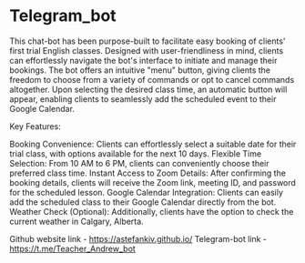 # Telegram_bot
This chat-bot has been purpose-built to facilitate easy booking of clients' first trial English classes. Designed with user-friendliness in mind, clients can effortlessly navigate the bot's interface to initiate and manage their bookings. The bot offers an intuitive "menu" button, giving clients the freedom to choose from a variety of commands or opt to cancel commands altogether. Upon selecting the desired class time, an automatic button will appear, enabling clients to seamlessly add the scheduled event to their Google Calendar.

Key Features:

Booking Convenience: Clients can effortlessly select a suitable date for their trial class, with options available for the next 10 days.
Flexible Time Selection: From 10 AM to 6 PM, clients can conveniently choose their preferred class time.
Instant Access to Zoom Details: After confirming the booking details, clients will receive the Zoom link, meeting ID, and password for the scheduled lesson.
Google Calendar Integration: Clients can easily add the scheduled class to their Google Calendar directly from the bot.
Weather Check (Optional): Additionally, clients have the option to check the current weather in Calgary, Alberta.

Github website link - https://astefankiv.github.io/
Telegram-bot link - https://t.me/Teacher_Andrew_bot

